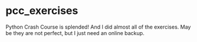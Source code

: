 # pcc_exercises
Python Crash Course is splended! And I did almost all of the exercises. May be they are not perfect, but I just need an online backup.
